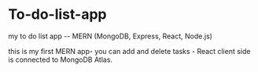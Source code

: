# To-do-list-app
my to do list app -- MERN (MongoDB, Express, React, Node.js)

this is my first MERN app- you can add and delete tasks - React client side is connected to MongoDB Atlas.
